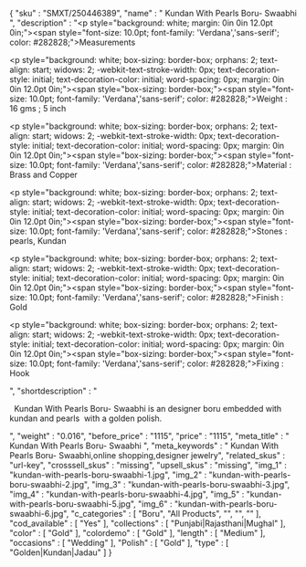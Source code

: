{
  "sku" : "SMXT/250446389",
  "name" : "  Kundan With Pearls Boru- Swaabhi ",
  "description" : "<p style=\"background: white; margin: 0in 0in 12.0pt 0in;\"><span style=\"font-size: 10.0pt; font-family: 'Verdana','sans-serif'; color: #282828;\">Measurements</span></p> <p style=\"background: white; box-sizing: border-box; orphans: 2; text-align: start; widows: 2; -webkit-text-stroke-width: 0px; text-decoration-style: initial; text-decoration-color: initial; word-spacing: 0px; margin: 0in 0in 12.0pt 0in;\"><span style=\"box-sizing: border-box;\"><span style=\"font-size: 10.0pt; font-family: 'Verdana','sans-serif'; color: #282828;\">Weight : 16 gms ; 5 inch</span></span></p> <p style=\"background: white; box-sizing: border-box; orphans: 2; text-align: start; widows: 2; -webkit-text-stroke-width: 0px; text-decoration-style: initial; text-decoration-color: initial; word-spacing: 0px; margin: 0in 0in 12.0pt 0in;\"><span style=\"box-sizing: border-box;\"><span style=\"font-size: 10.0pt; font-family: 'Verdana','sans-serif'; color: #282828;\">Material : Brass and Copper</span></span></p> <p style=\"background: white; box-sizing: border-box; orphans: 2; text-align: start; widows: 2; -webkit-text-stroke-width: 0px; text-decoration-style: initial; text-decoration-color: initial; word-spacing: 0px; margin: 0in 0in 12.0pt 0in;\"><span style=\"box-sizing: border-box;\"><span style=\"font-size: 10.0pt; font-family: 'Verdana','sans-serif'; color: #282828;\">Stones : pearls</span>, Kundan</span></p> <p style=\"background: white; box-sizing: border-box; orphans: 2; text-align: start; widows: 2; -webkit-text-stroke-width: 0px; text-decoration-style: initial; text-decoration-color: initial; word-spacing: 0px; margin: 0in 0in 12.0pt 0in;\"><span style=\"box-sizing: border-box;\"><span style=\"font-size: 10.0pt; font-family: 'Verdana','sans-serif'; color: #282828;\">Finish : Gold</span></span></p> <p style=\"background: white; box-sizing: border-box; orphans: 2; text-align: start; widows: 2; -webkit-text-stroke-width: 0px; text-decoration-style: initial; text-decoration-color: initial; word-spacing: 0px; margin: 0in 0in 12.0pt 0in;\"><span style=\"box-sizing: border-box;\"><span style=\"font-size: 10.0pt; font-family: 'Verdana','sans-serif'; color: #282828;\">Fixing : Hook</span></span></p>",
  "shortdescription" : "<p>&nbsp;&nbsp;Kundan With Pearls Boru- Swaabhi&nbsp;is an designer boru embedded with kundan and pearls &nbsp;with a golden polish.</p>",
  "weight" : "0.016",
  "before_price" : "1115",
  "price" : "1115",
  "meta_title" : "  Kundan With Pearls Boru- Swaabhi ",
  "meta_keywords" : "  Kundan With Pearls Boru- Swaabhi,online shopping,designer jewelry",
  "related_skus" : "url-key",
  "crosssell_skus" : "missing",
  "upsell_skus" : "missing",
  "img_1" : "kundan-with-pearls-boru-swaabhi-1.jpg",
  "img_2" : "kundan-with-pearls-boru-swaabhi-2.jpg",
  "img_3" : "kundan-with-pearls-boru-swaabhi-3.jpg",
  "img_4" : "kundan-with-pearls-boru-swaabhi-4.jpg",
  "img_5" : "kundan-with-pearls-boru-swaabhi-5.jpg",
  "img_6" : "kundan-with-pearls-boru-swaabhi-6.jpg",
  "c_categories" : [ "Boru", "All Products", "", "", "" ],
  "cod_available" : [ "Yes" ],
  "collections" : [ "Punjabi|Rajasthani|Mughal" ],
  "color" : [ "Gold" ],
  "colordemo" : [ "Gold" ],
  "length" : [ "Medium" ],
  "occasions" : [ "Wedding" ],
  "Polish" : [ "Gold" ],
  "type" : [ "Golden|Kundan|Jadau" ]
}